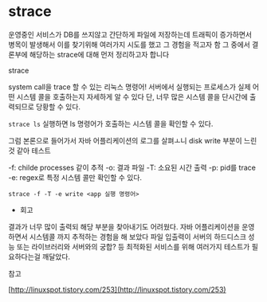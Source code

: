 # strace

운영중인 서비스가 DB를 쓰지않고 간단하게 파일에 저장하는데 트래픽이 증가하면서 병목이 발생해서 이를 찾기위해 여러가지 시도를 했고 그 경험을 적고자 함
그 중에서 결론부에 해당하는 strace에 대해 먼저 정리하고자 합니다

strace 

system call을 trace 할 수 있는 리눅스 명령어!
서버에서 실행되는 프로세스가 실제 어떤 시스템 콜을 호출하는지 자세하게 알 수 있다
단, 너무 많은 시스템 콜을 단시간에 출력되므로 당황할 수 있다.

`strace ls`
실행하면 ls 명령어가 호출하는 시스템 콜을 확인할 수 있다.

그럼 본론으로 들어가서  자바 어플리케이션의 로그를 살펴ㅗ니 disk write 부분이 느린것 같아 테스트

-f: childe processes 같이 추적
-o: 결과 파일
-T: 소요된 시간 출력
-p: pid를 trace
-e: regex로 특정 시스템 콜만 확인할 수 있다.

`strace -f -T -e write <app 실행 명령어>`

* 회고

결과가 너무 많이 출력되 해당 부분을 찾아내기도 어려웠다. 
자바 어플리케이션을 운영하면서 시스템콜 까지 추적하는 경험을 해 보았다
파일 입출력이 서버의 하드디스크 성능 또는 라이브러리와 서버와의 궁합? 등 최적화된 서비스를 위해 여러가지 테스트가 필요하다는걸 깨달았다.





참고 

[http://linuxspot.tistory.com/253](http://linuxspot.tistory.com/253)